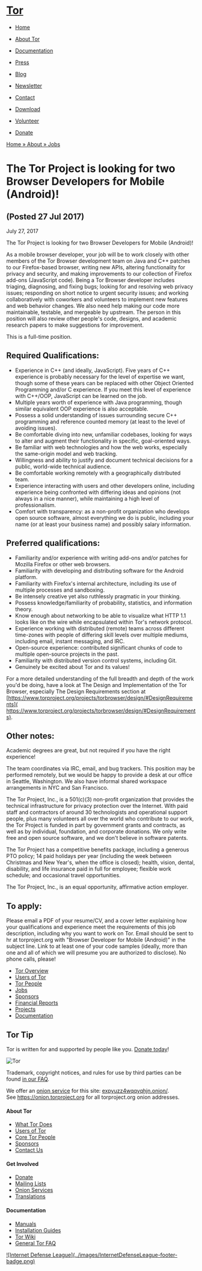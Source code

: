 # [Tor](../index.html.en)

  * [Home](../index.html.en)
  * [About Tor](../about/overview.html.en)
  * [Documentation](../docs/documentation.html.en)
  * [Press](../press/press.html.en)
  * [Blog](https://blog.torproject.org/blog/)
  * [Newsletter](https://newsletter.torproject.org)
  * [Contact](../about/contact.html.en)

  * [Download](../download/download-easy.html.en)
  * [Volunteer](../getinvolved/volunteer.html.en)
  * [Donate](../donate/donate-button.html.en)

[Home » ](../index.html.en) [About » ](../about/overview.html.en)
[Jobs](../about/jobs.html.en)

# The Tor Project is looking for two Browser Developers for Mobile (Android)!

## (Posted 27 Jul 2017)

July 27, 2017

The Tor Project is looking for two Browser Developers for Mobile (Android)!

As a mobile browser developer, your job will be to work closely with other
members of the Tor Browser development team on Java and C++ patches to our
Firefox-based browser, writing new APIs, altering functionality for privacy
and security, and making improvements to our collection of Firefox add-ons
(JavaScript code). Being a Tor Browser developer includes triaging,
diagnosing, and fixing bugs; looking for and resolving web privacy issues;
responding on short notice to urgent security issues; and working
collaboratively with coworkers and volunteers to implement new features and
web behavior changes. We also need help making our code more maintainable,
testable, and mergeable by upstream. The person in this position will also
review other people's code, designs, and academic research papers to make
suggestions for improvement.

This is a full-time position.

## Required Qualifications:

  * Experience in C++ (and ideally, JavaScript). Five years of C++ experience is probably necessary for the level of expertise we want, though some of these years can be replaced with other Object Oriented Programming and/or C experience. If you meet this level of experience with C++/OOP, JavaScript can be learned on the job. 
  * Multiple years worth of experience with Java programming, though similar equivalent OOP experience is also acceptable. 
  * Possess a solid understanding of issues surrounding secure C++ programming and reference counted memory (at least to the level of avoiding issues). 
  * Be comfortable diving into new, unfamiliar codebases, looking for ways to alter and augment their functionality in specific, goal-oriented ways. 
  * Be familiar with web technologies and how the web works, especially the same-origin model and web tracking. 
  * Willingness and ability to justify and document technical decisions for a public, world-wide technical audience. 
  * Be comfortable working remotely with a geographically distributed team. 
  * Experience interacting with users and other developers online, including experience being confronted with differing ideas and opinions (not always in a nice manner), while maintaining a high level of professionalism. 
  * Comfort with transparency: as a non-profit organization who develops open source software, almost everything we do is public, including your name (or at least your business name) and possibly salary information. 

## Preferred qualifications:

  * Familiarity and/or experience with writing add-ons and/or patches for Mozilla Firefox or other web browsers. 
  * Familiarity with developing and distributing software for the Android platform. 
  * Familiarity with Firefox's internal architecture, including its use of multiple processes and sandboxing. 
  * Be intensely creative yet also ruthlessly pragmatic in your thinking. 
  * Possess knowledge/familiarity of probability, statistics, and information theory. 
  * Know enough about networking to be able to visualize what HTTP 1.1 looks like on the wire while encapsulated within Tor's network protocol. 
  * Experience working with distributed (remote) teams across different time-zones with people of differing skill levels over multiple mediums, including email, instant messaging, and IRC. 
  * Open-source experience: contributed significant chunks of code to multiple open-source projects in the past. 
  * Familiarity with distributed version control systems, including Git. 
  * Genuinely be excited about Tor and its values! 

For a more detailed understanding of the full breadth and depth of the work
you'd be doing, have a look at The Design and Implementation of the Tor
Browser, especially The Design Requirements section at
[https://www.torproject.org/projects/torbrowser/design/#DesignRequirements](​https://www.torproject.org/projects/torbrowser/design/#DesignRequirements).

##  Other notes:

Academic degrees are great, but not required if you have the right experience!

The team coordinates via IRC, email, and bug trackers. This position may be
performed remotely, but we would be happy to provide a desk at our office in
Seattle, Washington. We also have informal shared workspace arrangements in
NYC and San Francisco.

The Tor Project, Inc., is a 501(c)(3) non-profit organization that provides
the technical infrastructure for privacy protection over the Internet. With
paid staff and contractors of around 30 technologists and operational support
people, plus many volunteers all over the world who contribute to our work,
the Tor Project is funded in part by government grants and contracts, as well
as by individual, foundation, and corporate donations. We only write free and
open source software, and we don't believe in software patents.

The Tor Project has a competitive benefits package, including a generous PTO
policy; 14 paid holidays per year (including the week between Christmas and
New Year's, when the office is closed); health, vision, dental, disability,
and life insurance paid in full for employee; flexible work schedule; and
occasional travel opportunities.

The Tor Project, Inc., is an equal opportunity, affirmative action employer.

##  To apply:

Please email a PDF of your resume/CV, and a cover letter explaining how your
qualifications and experience meet the requirements of this job description,
including why you want to work on Tor. Email should be sent to hr at
torproject.org with "Browser Developer for Mobile (Android)" in the subject
line. Link to at least one of your code samples (ideally, more than one and
all of which we will presume you are authorized to disclose). No phone calls,
please!

  * [Tor Overview](../about/overview.html.en)
  * [Users of Tor](../about/torusers.html.en)
  * [Tor People](../about/corepeople.html.en)
  * [Jobs](../about/jobs.html.en)
  * [Sponsors](../about/sponsors.html.en)
  * [Financial Reports](../about/financials.html.en)
  * [Projects](../projects/projects.html.en)
  * [Documentation](../docs/documentation.html.en)

## Tor Tip

Tor is written for and supported by people like you. [Donate
today](../donate/donate.html.en)!

![Tor](../images/onion.jpg)

Trademark, copyright notices, and rules for use by third parties can be found
[in our FAQ](../docs/trademark-faq.html.en).

We offer an [onion service](https://www.torproject.org/docs/hidden-services)
for this site: [expyuzz4wqqyqhjn.onion/](http://expyuzz4wqqyqhjn.onion/).  
See <https://onion.torproject.org> for all torproject.org onion addresses.

#### About Tor

  * [What Tor Does](../about/overview.html.en)
  * [Users of Tor](../about/torusers.html.en)
  * [Core Tor People](../about/corepeople.html.en)
  * [Sponsors](../about/sponsors.html.en)
  * [Contact Us](../about/contact.html.en)

#### Get Involved

  * [Donate](../donate/donate-foot.html.en)
  * [Mailing Lists](../docs/documentation.html.en#MailingLists)
  * [Onion Services](../docs/onion-services.html.en)
  * [Translations](../getinvolved/translation.html.en)

#### Documentation

  * [Manuals](../docs/tor-manual.html.en)
  * [Installation Guides](../docs/documentation.html.en)
  * [Tor Wiki](https://trac.torproject.org/projects/tor/wiki/)
  * [General Tor FAQ](../docs/faq.html.en)

[![Internet Defense League](../images/InternetDefenseLeague-footer-
badge.png)](https://internetdefenseleague.org/)

